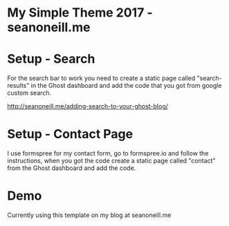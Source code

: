 # My Simple Theme 2017 - seanoneill.me

# Setup - Search 
For the search bar to work you need to create a static page called "search-results" in the Ghost dashboard and add the code that you got from google custom search.

http://seanoneill.me/adding-search-to-your-ghost-blog/

# Setup - Contact Page
I use formspree for my contact form, go to formspree.io and follow the instructions, when you got the code create a static page called "contact" from the Ghost dashboard and add the code.

# Demo 
Currently using this template on my blog at seanoneill.me

